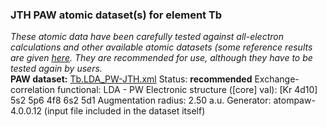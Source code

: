 ### JTH PAW atomic dataset(s) for element Tb
  
_These atomic data have been carefully tested against all-electron calculations and other available atomic datasets (some reference results are given [here](https://www.abinit.org/Files/JTH-benchmark-1.1.pdf)._
_They are recommended for use, although they have to be tested again by users._
<br>
**PAW dataset:** [Tb.LDA_PW-JTH.xml](https://github.com/abinit/paw_jth_datasets/pseudos/JTH-LDA-v1.1/Tb/Tb.LDA_PW-JTH.xml)
Status: **recommended**
Exchange-correlation functional: LDA - PW
Electronic structure ([core] val): [Kr 4d10] 5s2 5p6 4f8 6s2 5d1
Augmentation radius: 2.50 a.u.
Generator: atompaw-4.0.0.12 (input file included in the dataset itself)
